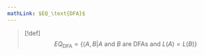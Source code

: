 ```yaml
---
mathLink: $EQ_\text{DFA}$
---
```

>[!def]
>$$EQ_\text{DFA}=\{\langle A,B|A\text{ and }B \text{ are DFAs and }L(A)=L(B)\}$$
